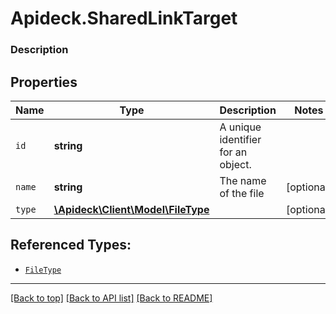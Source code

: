 # Apideck.SharedLinkTarget

### Description

## Properties
Name | Type | Description | Notes
------------ | ------------- | ------------- | -------------
`id` | **string** | A unique identifier for an object. | 
`name` | **string** | The name of the file | [optional] 
`type` | [**\Apideck\Client\Model\FileType**](FileType.md) |  | [optional] 





## Referenced Types:


* [`FileType`](FileType.md)

---

[[Back to top]](#) [[Back to API list]](../../../../README.md#documentation-for-api-endpoints) [[Back to README]](../../../../README.md)


